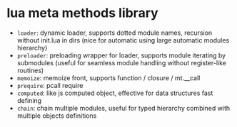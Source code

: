 # lua meta methods library
- `loader`: dynamic loader, supports dotted module names, recursion without init.lua in dirs (nice for automatic using large automatic modules hierarchy)
- `preloader`: preloading wrapper for loader, supports module iterating by submodules (useful for seamless module handling without register-like routines)
- `memoize`: memoize front, supports function / closure / mt.__call
- `prequire`: pcall require
- `computed`: like js computed object, effective for data structures fast defining
- `chain`: chain multiple modules, useful for typed hierarchy combined with multiple objects definitions

